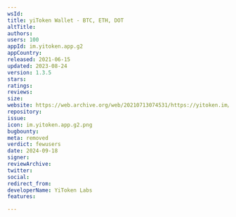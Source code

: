 ```yaml
---
wsId: 
title: yiToken Wallet - BTC, ETH, DOT
altTitle: 
authors: 
users: 100
appId: im.yitoken.app.g2
appCountry: 
released: 2021-06-15
updated: 2023-08-24
version: 1.3.5
stars: 
ratings: 
reviews: 
size: 
website: https://web.archive.org/web/20210713074531/https://yitoken.im/
repository: 
issue: 
icon: im.yitoken.app.g2.png
bugbounty: 
meta: removed
verdict: fewusers
date: 2024-09-18
signer: 
reviewArchive: 
twitter: 
social: 
redirect_from: 
developerName: YiToken Labs
features: 

---
```


